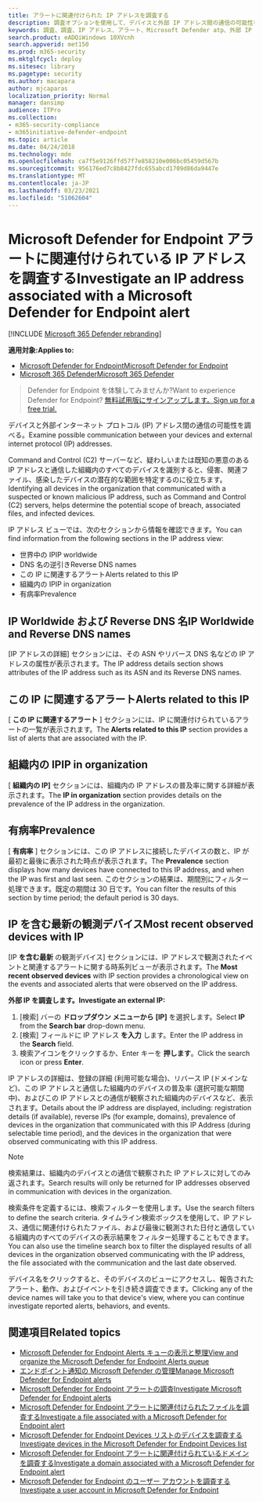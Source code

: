 ```yaml
---
title: アラートに関連付けられた IP アドレスを調査する
description: 調査オプションを使用して、デバイスと外部 IP アドレス間の通信の可能性を調べる。
keywords: 調査、調査、IP アドレス、アラート、Microsoft Defender atp、外部 IP
search.product: eADQiWindows 10XVcnh
search.appverid: met150
ms.prod: m365-security
ms.mktglfcycl: deploy
ms.sitesec: library
ms.pagetype: security
ms.author: macapara
author: mjcaparas
localization_priority: Normal
manager: dansimp
audience: ITPro
ms.collection:
- m365-security-compliance
- m365initiative-defender-endpoint
ms.topic: article
ms.date: 04/24/2018
ms.technology: mde
ms.openlocfilehash: ca7f5e9126ffd57f7e858210e006bc05459d567b
ms.sourcegitcommit: 956176ed7c8b8427fdc655abcd1709d86da9447e
ms.translationtype: MT
ms.contentlocale: ja-JP
ms.lasthandoff: 03/23/2021
ms.locfileid: "51062604"
---
```

# <a name="investigate-an-ip-address-associated-with-a-microsoft-defender-for-endpoint-alert"></a><span data-ttu-id="a85a8-104">Microsoft Defender for Endpoint アラートに関連付けられている IP アドレスを調査する</span><span class="sxs-lookup"><span data-stu-id="a85a8-104">Investigate an IP address associated with a Microsoft Defender for Endpoint alert</span></span>

[!INCLUDE [Microsoft 365 Defender rebranding](../../includes/microsoft-defender.md)]


<span data-ttu-id="a85a8-105">**適用対象:**</span><span class="sxs-lookup"><span data-stu-id="a85a8-105">**Applies to:**</span></span>
- [<span data-ttu-id="a85a8-106">Microsoft Defender for Endpoint</span><span class="sxs-lookup"><span data-stu-id="a85a8-106">Microsoft Defender for Endpoint</span></span>](https://go.microsoft.com/fwlink/p/?linkid=2146631)
- [<span data-ttu-id="a85a8-107">Microsoft 365 Defender</span><span class="sxs-lookup"><span data-stu-id="a85a8-107">Microsoft 365 Defender</span></span>](https://go.microsoft.com/fwlink/?linkid=2118804)


><span data-ttu-id="a85a8-108">Defender for Endpoint を体験してみませんか?</span><span class="sxs-lookup"><span data-stu-id="a85a8-108">Want to experience Defender for Endpoint?</span></span> [<span data-ttu-id="a85a8-109">無料試用版にサインアップします。</span><span class="sxs-lookup"><span data-stu-id="a85a8-109">Sign up for a free trial.</span></span>](https://www.microsoft.com/microsoft-365/windows/microsoft-defender-atp?ocid=docs-wdatp-investigateip-abovefoldlink)

<span data-ttu-id="a85a8-110">デバイスと外部インターネット プロトコル (IP) アドレス間の通信の可能性を調べる。</span><span class="sxs-lookup"><span data-stu-id="a85a8-110">Examine possible communication between your devices and external internet protocol (IP) addresses.</span></span>

<span data-ttu-id="a85a8-111">Command and Control (C2) サーバーなど、疑わしいまたは既知の悪意のある IP アドレスと通信した組織内のすべてのデバイスを識別すると、侵害、関連ファイル、感染したデバイスの潜在的な範囲を特定するのに役立ちます。</span><span class="sxs-lookup"><span data-stu-id="a85a8-111">Identifying all devices in the organization that communicated with a suspected or known malicious IP address, such as Command and Control (C2) servers, helps determine the potential scope of breach, associated files, and infected devices.</span></span>

<span data-ttu-id="a85a8-112">IP アドレス ビューでは、次のセクションから情報を確認できます。</span><span class="sxs-lookup"><span data-stu-id="a85a8-112">You can find information from the following sections in the IP address view:</span></span>

- <span data-ttu-id="a85a8-113">世界中の IP</span><span class="sxs-lookup"><span data-stu-id="a85a8-113">IP worldwide</span></span>
- <span data-ttu-id="a85a8-114">DNS 名の逆引き</span><span class="sxs-lookup"><span data-stu-id="a85a8-114">Reverse DNS names</span></span>
- <span data-ttu-id="a85a8-115">この IP に関連するアラート</span><span class="sxs-lookup"><span data-stu-id="a85a8-115">Alerts related to this IP</span></span>
- <span data-ttu-id="a85a8-116">組織内の IP</span><span class="sxs-lookup"><span data-stu-id="a85a8-116">IP in organization</span></span>
- <span data-ttu-id="a85a8-117">有病率</span><span class="sxs-lookup"><span data-stu-id="a85a8-117">Prevalence</span></span>

## <a name="ip-worldwide-and-reverse-dns-names"></a><span data-ttu-id="a85a8-118">IP Worldwide および Reverse DNS 名</span><span class="sxs-lookup"><span data-stu-id="a85a8-118">IP Worldwide and Reverse DNS names</span></span>

<span data-ttu-id="a85a8-119">[IP アドレスの詳細] セクションには、その ASN やリバース DNS 名などの IP アドレスの属性が表示されます。</span><span class="sxs-lookup"><span data-stu-id="a85a8-119">The IP address details section shows attributes of the IP address such as its ASN and its Reverse DNS names.</span></span>

## <a name="alerts-related-to-this-ip"></a><span data-ttu-id="a85a8-120">この IP に関連するアラート</span><span class="sxs-lookup"><span data-stu-id="a85a8-120">Alerts related to this IP</span></span>

<span data-ttu-id="a85a8-121">[ **この IP に関連するアラート** ] セクションには、IP に関連付けられているアラートの一覧が表示されます。</span><span class="sxs-lookup"><span data-stu-id="a85a8-121">The **Alerts related to this IP** section provides a list of alerts that are associated with the IP.</span></span>

## <a name="ip-in-organization"></a><span data-ttu-id="a85a8-122">組織内の IP</span><span class="sxs-lookup"><span data-stu-id="a85a8-122">IP in organization</span></span>

<span data-ttu-id="a85a8-123">[ **組織内の IP]** セクションには、組織内の IP アドレスの普及率に関する詳細が表示されます。</span><span class="sxs-lookup"><span data-stu-id="a85a8-123">The **IP in organization** section provides details on the prevalence of the IP address in the organization.</span></span>

## <a name="prevalence"></a><span data-ttu-id="a85a8-124">有病率</span><span class="sxs-lookup"><span data-stu-id="a85a8-124">Prevalence</span></span>

<span data-ttu-id="a85a8-125">[ **有病率** ] セクションには、この IP アドレスに接続したデバイスの数と、IP が最初と最後に表示された時点が表示されます。</span><span class="sxs-lookup"><span data-stu-id="a85a8-125">The **Prevalence** section displays how many devices have connected to this IP address, and when the IP was first and last seen.</span></span> <span data-ttu-id="a85a8-126">このセクションの結果は、期間別にフィルター処理できます。既定の期間は 30 日です。</span><span class="sxs-lookup"><span data-stu-id="a85a8-126">You can filter the results of this section by time period; the default period is 30 days.</span></span>

## <a name="most-recent-observed-devices-with-ip"></a><span data-ttu-id="a85a8-127">IP を含む最新の観測デバイス</span><span class="sxs-lookup"><span data-stu-id="a85a8-127">Most recent observed devices with IP</span></span>

<span data-ttu-id="a85a8-128">[IP **を含む最新** の観測デバイス] セクションには、IP アドレスで観測されたイベントと関連するアラートに関する時系列ビューが表示されます。</span><span class="sxs-lookup"><span data-stu-id="a85a8-128">The **Most recent observed devices** with IP section provides a chronological view on the events and associated alerts that were observed on the IP address.</span></span>

<span data-ttu-id="a85a8-129">**外部 IP を調査します。**</span><span class="sxs-lookup"><span data-stu-id="a85a8-129">**Investigate an external IP:**</span></span>

1. <span data-ttu-id="a85a8-130">[検索] バーの **ドロップダウン メニューから** **[IP]** を選択します。</span><span class="sxs-lookup"><span data-stu-id="a85a8-130">Select **IP** from the **Search bar** drop-down menu.</span></span>
2. <span data-ttu-id="a85a8-131">[検索] フィールドに IP アドレス **を入力** します。</span><span class="sxs-lookup"><span data-stu-id="a85a8-131">Enter the IP address in the **Search** field.</span></span>
3. <span data-ttu-id="a85a8-132">検索アイコンをクリックするか、Enter キーを **押します**。</span><span class="sxs-lookup"><span data-stu-id="a85a8-132">Click the search icon or press **Enter**.</span></span>

<span data-ttu-id="a85a8-133">IP アドレスの詳細は、登録の詳細 (利用可能な場合)、リバース IP (ドメインなど)、この IP アドレスと通信した組織内のデバイスの普及率 (選択可能な期間中)、およびこの IP アドレスとの通信が観察された組織内のデバイスなど、表示されます。</span><span class="sxs-lookup"><span data-stu-id="a85a8-133">Details about the IP address are displayed, including: registration details (if available), reverse IPs (for example, domains), prevalence of devices in the organization that communicated with this IP Address (during selectable time period), and the devices in the organization that were observed communicating with this IP address.</span></span>

> [!NOTE]
> <span data-ttu-id="a85a8-134">検索結果は、組織内のデバイスとの通信で観察された IP アドレスに対してのみ返されます。</span><span class="sxs-lookup"><span data-stu-id="a85a8-134">Search results will only be returned for IP addresses observed in communication with devices in the organization.</span></span>

<span data-ttu-id="a85a8-135">検索条件を定義するには、検索フィルターを使用します。</span><span class="sxs-lookup"><span data-stu-id="a85a8-135">Use the search filters to define the search criteria.</span></span> <span data-ttu-id="a85a8-136">タイムライン検索ボックスを使用して、IP アドレス、通信に関連付けられたファイル、および最後に観測された日付と通信している組織内のすべてのデバイスの表示結果をフィルター処理することもできます。</span><span class="sxs-lookup"><span data-stu-id="a85a8-136">You can also use the timeline search box to filter the displayed results of all devices in the organization observed communicating with the IP address, the file associated with the communication and the last date observed.</span></span>

<span data-ttu-id="a85a8-137">デバイス名をクリックすると、そのデバイスのビューにアクセスし、報告されたアラート、動作、およびイベントを引き続き調査できます。</span><span class="sxs-lookup"><span data-stu-id="a85a8-137">Clicking any of the device names will take you to that device's view, where you can continue investigate reported alerts, behaviors, and events.</span></span>

## <a name="related-topics"></a><span data-ttu-id="a85a8-138">関連項目</span><span class="sxs-lookup"><span data-stu-id="a85a8-138">Related topics</span></span>

- [<span data-ttu-id="a85a8-139">Microsoft Defender for Endpoint Alerts キューの表示と整理</span><span class="sxs-lookup"><span data-stu-id="a85a8-139">View and organize the Microsoft Defender for Endpoint Alerts queue</span></span>](alerts-queue.md)
- [<span data-ttu-id="a85a8-140">エンドポイント通知の Microsoft Defender の管理</span><span class="sxs-lookup"><span data-stu-id="a85a8-140">Manage Microsoft Defender for Endpoint alerts</span></span>](manage-alerts.md)
- [<span data-ttu-id="a85a8-141">Microsoft Defender for Endpoint アラートの調査</span><span class="sxs-lookup"><span data-stu-id="a85a8-141">Investigate Microsoft Defender for Endpoint alerts</span></span>](investigate-alerts.md)
- [<span data-ttu-id="a85a8-142">Microsoft Defender for Endpoint アラートに関連付けられたファイルを調査する</span><span class="sxs-lookup"><span data-stu-id="a85a8-142">Investigate a file associated with a Microsoft Defender for Endpoint alert</span></span>](investigate-files.md)
- [<span data-ttu-id="a85a8-143">Microsoft Defender for Endpoint Devices リストのデバイスを調査する</span><span class="sxs-lookup"><span data-stu-id="a85a8-143">Investigate devices in the Microsoft Defender for Endpoint Devices list</span></span>](investigate-machines.md)
- [<span data-ttu-id="a85a8-144">Microsoft Defender for Endpoint アラートに関連付けられているドメインを調査する</span><span class="sxs-lookup"><span data-stu-id="a85a8-144">Investigate a domain associated with a Microsoft Defender for Endpoint alert</span></span>](investigate-domain.md)
- [<span data-ttu-id="a85a8-145">Microsoft Defender for Endpoint のユーザー アカウントを調査する</span><span class="sxs-lookup"><span data-stu-id="a85a8-145">Investigate a user account in Microsoft Defender for Endpoint</span></span>](investigate-user.md)
